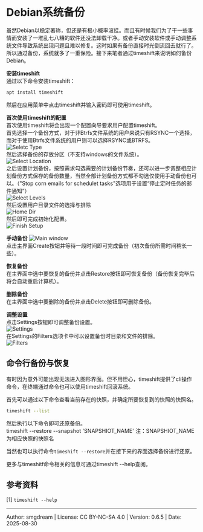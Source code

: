 # Debian系统备份

虽然Debian以稳定著称，但还是有极小概率滚挂。而且有时候我们为了干一些事情而安装了一堆乱七八糟的软件还没法卸载干净。或者手动安装软件或手动调整系统文件导致系统出现问题且难以修复。这时如果有备份直接时光倒流回去就行了。所以通过备份，系统就多了一重保险。接下来笔者通过timeshift来说明如何备份Debian。  

**安装timeshift**  
通过以下命令安装timeshift：  
```sh
apt install timeshift
```
然后在应用菜单中点击timeshift并输入密码即可使用timeshift。  

**首次使用timeshift的配置**  
首次使用timeshift将会出现一个配置向导要求用户配置timeshift。  
首先选择一个备份方式，对于非Btrfs文件系统的用户来说只有RSYNC一个选择，而对于使用Btrfs文件系统的用户则可以选择RSYNC或BTRFS。  
![Seletc Type](images/backup/type.png)  
然后选择备份的存放分区（不支持windows的文件系统）。  
![Select Location](images/backup/location.png)  
之后设置计划备份，按照需求勾选需要的计划备份节奏，还可以进一步调整相应计划备份方式保存的备份数量，当然全部计划备份方式都不勾选仅使用手动备份也可以。（"Stop corn emails for schedulet tasks"选项用于设置“停止定时任务的邮件通知”）  
![Select Levels](images/backup/levels.png)  
然后设置用户目录文件的选择与排除  
![Home Dir](images/backup/home-dir.png)  
然后即可完成初始化配置。  
![Finish Setup](images/backup/finish-setup.png)  

**手动备份**
![Main window](images/backup/main.png)  
点击主界面Create按钮并等待一段时间即可完成备份（初次备份所需时间稍长一些）。  

**恢复备份**  
在主界面中选中要恢复的备份并点击Restore按钮即可恢复备份（备份恢复完毕后将会自动重启计算机）。  

**删除备份**  
在主界面中选中要删除的备份并点击Delete按钮即可删除备份。  

**调整设置**  
点击Settings按钮即可调整备份设置。  
![Settings](images/backup/settings.png)  
在Settings的Filters选项卡中可以设置备份时目录和文件的排除。  
![Filters](images/backup/filters.png)  

## 命令行备份与恢复
有时因为意外可能出现无法进入图形界面。但不用怛心，timeshift提供了cli操作命令，在终端通过命令也可以使用timeshift回滚系统。  

首先可以通过以下命令查看当前存在的快照，并确定所要恢复到的快照的快照名。  
```sh
timeshift --list
```
然后执行以下命令即可还原备份。  
timeshift --restore --snapshot 'SNAPSHIOT_NAME'
注：SNAPSHIOT_NAME为相应快照的快照名  

当然也可以执行命令`timeshift --restore`并在接下来的界面选择备份进行还原。  

更多与timeshitf命令相关的信息可通过timeshift --help查阅。  

## 参考资料

\[1\] `timeshift --help`  

---
Author: smgdream | License: CC BY-NC-SA 4.0 | Version: 0.6.5 | Date: 2025-08-30
